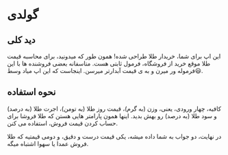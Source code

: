 # گولدی

## دید کلی
این اپ برای شما، خریدار طلا طراحی شده! همون طور که میدونید، برای محاسبه قیمت طلا موقع خرید از فروشگاه، فرمول ثابتی هست. متاسفانه بعضی فروشنده ها با این فرموله ور میرن و به ی قیمت آبدارتر میرسن. اینجاست که این اپ میاد وسط😃.

## نحوه استفاده
کافیه، چهار ورودی، یعنی، وزن (به گرم)، قیمت روز طلا (به تومن)، اجرت طلا (به درصد) و سود طلا (به درصد) رو بهش بدید. اینها همون پارامتر هایی هستن که طلا فروشا برای حساب کردن قیمت فروش، استفاده می کنن. 

در نهایت، دو جواب به شما داده میشه، یکی قیمت درست و دقیق، و دومی قیمتیه که طلا فروش عمدا یا سهوا اشتباه میگه.
